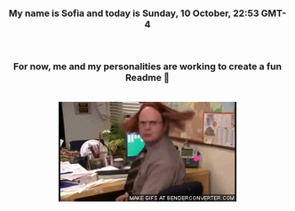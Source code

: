 


<div align="center">
<h3 >My name is Sofia and today is Sunday, 10 October, 22:53 GMT-4</h3><br>
<h3 >For now, me and my personalities are working to create a fun Readme 👋
</h3><br>
<img src='img/dwight.gif' alt='working...'/>
</div>
